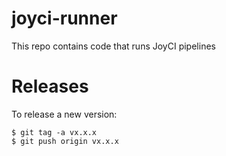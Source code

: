 # joyci-runner
This repo contains code that runs JoyCI pipelines

# Releases

To release a new version:
```
$ git tag -a vx.x.x
$ git push origin vx.x.x
```
